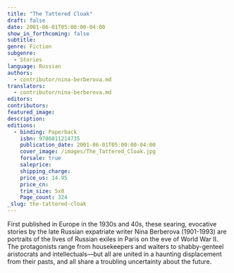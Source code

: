 ```yaml
---
title: "The Tattered Cloak"
draft: false
date: 2001-06-01T05:00:00-04:00
show_in_forthcoming: false
subtitle:
genre: Fiction
subgenre:
  - Stories
language: Russian
authors:
  - contributor/nina-berberova.md
translators:
  - contributor/nina-berberova.md
editors:
contributors:
featured_image:
description:
editions:
  - binding: Paperback
    isbn: 9780811214735
    publication_date: 2001-06-01T05:00:00-04:00
    cover_image: /images/The_Tattered_Cloak.jpg
    forsale: true
    saleprice:
    shipping_charge:
    price_us: 14.95
    price_cn:
    trim_size: 5x8
    Page_count: 324
_slug: the-tattered-cloak
---
```


First published in Europe in the 1930s and 40s, these searing, evocative stories by the late Russian expatriate writer Nina Berberova (1901-1993) are portraits of the lives of Russian exiles in Paris on the eve of World War II. The protagonists range from housekeepers and waiters to shabby-genteel aristocrats and intellectuals––but all are united in a haunting displacement from their pasts, and all share a troubling uncertainty about the future.

